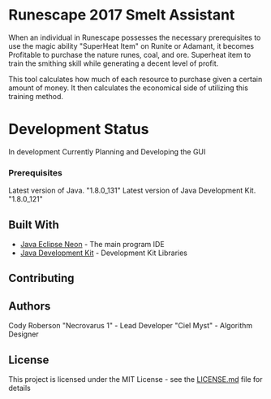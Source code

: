 # Runescape 2017 Smelt Assistant

When an individual in Runescape possesses the necessary prerequisites to use the magic ability "SuperHeat Item" 
on Runite or Adamant, it becomes Profitable to purchase the nature runes, coal, and ore. Superheat item to train
the smithing skill while generating a decent level of profit.

This tool calculates how much of each resource to purchase given a certain amount of money. It then calculates
the economical side of utilizing this training method.


# Development Status
In development
	Currently Planning and Developing the GUI

### Prerequisites

Latest version of Java. "1.8.0_131"
Latest version of Java Development Kit.  "1.8.0_121"


## Built With

* [Java Eclipse Neon](http://www.eclipse.org/downloads/packages/release/Neon/3) - The main program IDE
* [Java Development Kit](http://www.oracle.com/technetwork/java/javase/downloads/jdk8-downloads-2133151.html) - Development Kit Libraries


## Contributing


## Authors
Cody Roberson "Necrovarus 1" - Lead Developer
"Ciel Myst" - Algorithm Designer

## License
This project is licensed under the MIT License - see the [LICENSE.md](LICENSE.md) file for details

